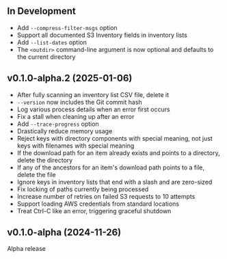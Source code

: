 In Development
--------------
- Add `--compress-filter-msgs` option
- Support all documented S3 Inventory fields in inventory lists
- Add `--list-dates` option
- The `<outdir>` command-line argument is now optional and defaults to the
  current directory

v0.1.0-alpha.2 (2025-01-06)
---------------------------
- After fully scanning an inventory list CSV file, delete it
- `--version` now includes the Git commit hash
- Log various process details when an error first occurs
- Fix a stall when cleaning up after an error
- Add `--trace-progress` option
- Drastically reduce memory usage
- Reject keys with directory components with special meaning, not just keys
  with filenames with special meaning
- If the download path for an item already exists and points to a directory,
  delete the directory
- If any of the ancestors for an item's download path points to a file, delete
  the file
- Ignore keys in inventory lists that end with a slash and are zero-sized
- Fix locking of paths currently being processed
- Increase number of retries on failed S3 requests to 10 attempts
- Support loading AWS credentials from standard locations
- Treat Ctrl-C like an error, triggering graceful shutdown

v0.1.0-alpha (2024-11-26)
-------------------------
Alpha release
